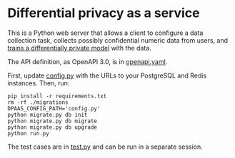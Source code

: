 # Differential privacy as a service

This is a Python web server that allows a client to configure a data collection task, collects possibly confidential numeric data from users, and [trains a differentially private model](https://diffprivlib.readthedocs.io/en/latest/) with the data.

The API definition, as OpenAPI 3.0, is in [openapi.yaml](https://github.com/scottcwang/dpaas/blob/master/openapi.yaml).

First, update [config.py](https://github.com/scottcwang/dpaas/blob/master/config.py) with the URLs to your PostgreSQL and Redis instances. Then, run:

```
pip install -r requirements.txt
rm -rf ./migrations
DPAAS_CONFIG_PATH='config.py'
python migrate.py db init
python migrate.py db migrate
python migrate.py db upgrade
python run.py
```

The test cases are in [test.py](https://github.com/scottcwang/dpaas/blob/master/test.py) and can be run in a separate session.
